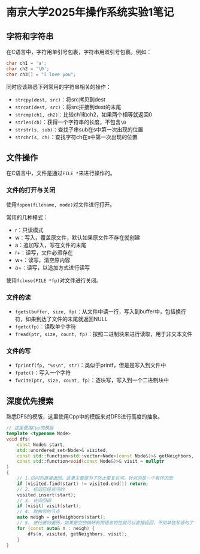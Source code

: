 # 南京大学2025年操作系统实验1笔记

## 字符和字符串

在C语言中，字符用单引号包裹，字符串用双引号包裹。例如：

```c
char ch1 = 'a';
char ch2 = '\0';
char ch3[] = "I love you";
```

同时应该熟悉下列常用的字符串相关的操作：
- `strcpy(dest, src)`：将src拷贝到dest
- `strcat(dest, src)`：将src拼接到dest的末尾
- `strcmp(ch1, ch2)`：比较ch1和ch2，如果两个相等就返回0
- `strlen(ch)`：获得一个字符串的长度，不包含`\0`
- `strstr(s, sub)`：查找子串sub在s中第一次出现的位置
- `strchr(s, ch)`：查找字符ch在s中第一次出现的位置

## 文件操作

在C语言中，文件是通过`FILE *`来进行操作的。

### 文件的打开与关闭

使用`fopen(filename, mode)`对文件进行打开。

常用的几种模式：
- r：只读模式
- w：写入，覆盖原文件，默认如果原文件不存在就创建
- a：追加写入，写在文件的末尾
- r+：读写，文件必须存在
- w+：读写，清空原内容
- a+：读写，以追加方式进行读写

使用`fclose(FILE *fp)`对文件进行关闭。

### 文件的读

- `fgets(buffer, size, fp)`：从文件中读一行，写入到buffer中，包括换行符，如果到达了文件的末尾就返回NULL
- `fgetc(fp)`：读取单个字符
- `fread(ptr, size, count, fp)`：按照二进制块来进行读取，用于非文本文件

### 文件的写

- `fprintf(fp, "%s\n", str)`：类似于printf，但是是写入到文件中
- `fputc()`：写入一个字符
- `fwrite(ptr, size, count, fp)`：逐块写，写入到一个二进制块中

## 深度优先搜索

熟悉DFS的模版，这里使用Cpp中的模版来对DFS进行高度的抽象。

```cpp
// 这里使用Cpp的模版
template <typename Node>
void dfs(
    const Node& start,
    std::unordered_set<Node>& visited,
    const std::function<std::vector<Node>(const Node&)>& getNeighbors,
    const std::function<void(const Node&)>& visit = nullptr  
)
{
    // 1.访问的直接返回，这里主要是为了防止重复访问，针对的是一个有环的图
    if (visited.find(start) != visited.end()) return;
    // 2. 标记已经访问的
    visited.insert(start);
    // 3. 访问回调
    if (visit) visit(start);
    // 4. 取相邻的节点
    auto neigh = getNeighbors(start);
    // 5. 进行递归遍历，如果是空的循环利用语言特性就可以直接返回，不用单独写语句了
    for (const auto& n : neigh) {
        dfs(n, visited, getNeighbors, visit);
    }
}
```